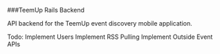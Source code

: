###TeemUp Rails Backend

API backend for the TeemUp event discovery mobile application.

Todo: 
Implement Users
Implement RSS Pulling
Implement Outside Event APIs
